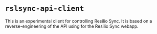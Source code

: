 # `rslsync-api-client`
 
This is an experimental client for controlling Resilio Sync.
It is based on a reverse-engineering of the API using for the Resilio Sync webapp.
